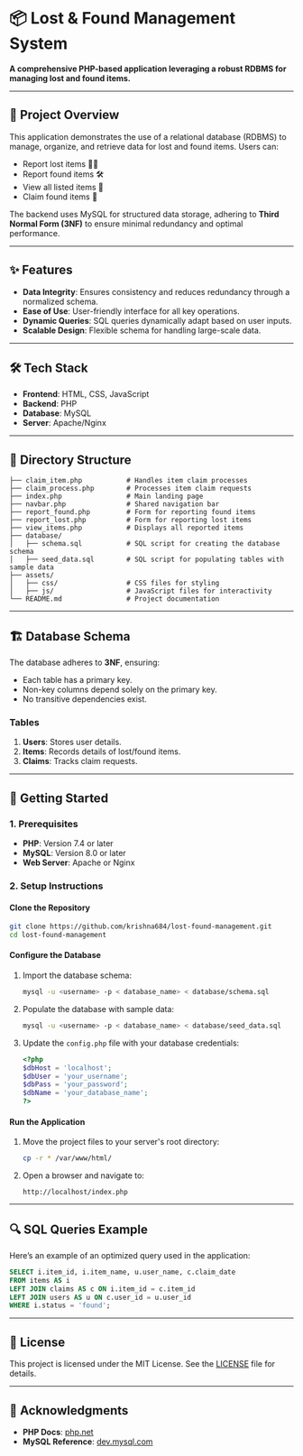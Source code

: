 # 📦 Lost & Found Management System

**A comprehensive PHP-based application leveraging a robust RDBMS for managing lost and found items.**

---

## 📖 Project Overview

This application demonstrates the use of a relational database (RDBMS) to manage, organize, and retrieve data for lost and found items. Users can:

- Report lost items 🕵️‍♂️
- Report found items 🛠️
- View all listed items 📜
- Claim found items 🎯

The backend uses MySQL for structured data storage, adhering to **Third Normal Form (3NF)** to ensure minimal redundancy and optimal performance.

---

## ✨ Features

- **Data Integrity**: Ensures consistency and reduces redundancy through a normalized schema.
- **Ease of Use**: User-friendly interface for all key operations.
- **Dynamic Queries**: SQL queries dynamically adapt based on user inputs.
- **Scalable Design**: Flexible schema for handling large-scale data.

---

## 🛠️ Tech Stack

- **Frontend**: HTML, CSS, JavaScript
- **Backend**: PHP
- **Database**: MySQL
- **Server**: Apache/Nginx

---

## 📂 Directory Structure

```plaintext
├── claim_item.php           # Handles item claim processes
├── claim_process.php        # Processes item claim requests
├── index.php                # Main landing page
├── navbar.php               # Shared navigation bar
├── report_found.php         # Form for reporting found items
├── report_lost.php          # Form for reporting lost items
├── view_items.php           # Displays all reported items
├── database/
│   ├── schema.sql           # SQL script for creating the database schema
│   ├── seed_data.sql        # SQL script for populating tables with sample data
├── assets/
│   ├── css/                 # CSS files for styling
│   ├── js/                  # JavaScript files for interactivity
└── README.md                # Project documentation
```

---

## 🏗️ Database Schema

The database adheres to **3NF**, ensuring:

- Each table has a primary key.
- Non-key columns depend solely on the primary key.
- No transitive dependencies exist.

### **Tables**

1. **Users**: Stores user details.
2. **Items**: Records details of lost/found items.
3. **Claims**: Tracks claim requests.

---

## 🚀 Getting Started

### 1. Prerequisites

- **PHP**: Version 7.4 or later
- **MySQL**: Version 8.0 or later
- **Web Server**: Apache or Nginx

### 2. Setup Instructions

#### Clone the Repository

```bash
git clone https://github.com/krishna684/lost-found-management.git
cd lost-found-management
```

#### Configure the Database

1. Import the database schema:
   ```bash
   mysql -u <username> -p < database_name> < database/schema.sql
   ```

2. Populate the database with sample data:
   ```bash
   mysql -u <username> -p < database_name> < database/seed_data.sql
   ```

3. Update the `config.php` file with your database credentials:
   ```php
   <?php
   $dbHost = 'localhost';
   $dbUser = 'your_username';
   $dbPass = 'your_password';
   $dbName = 'your_database_name';
   ?>
   ```

#### Run the Application

1. Move the project files to your server's root directory:
   ```bash
   cp -r * /var/www/html/
   ```
2. Open a browser and navigate to:
   ```
   http://localhost/index.php
   ```

---

## 🔍 SQL Queries Example

Here’s an example of an optimized query used in the application:

```sql
SELECT i.item_id, i.item_name, u.user_name, c.claim_date
FROM items AS i
LEFT JOIN claims AS c ON i.item_id = c.item_id
LEFT JOIN users AS u ON c.user_id = u.user_id
WHERE i.status = 'found';
```

---

## 📜 License

This project is licensed under the MIT License. See the [LICENSE](LICENSE) file for details.

---

## 🌟 Acknowledgments

- **PHP Docs**: [php.net](https://www.php.net/)
- **MySQL Reference**: [dev.mysql.com](https://dev.mysql.com/doc/)
